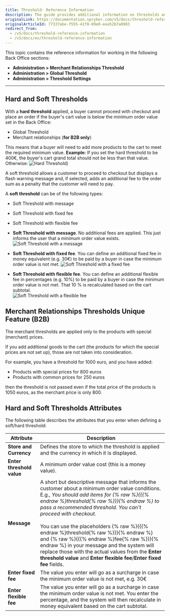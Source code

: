 ```yaml
---
title: Threshold- Reference Information
description: The guide provides additional information on thresholds and types of soft thresholds when working with thresholds in the Back Office.
originalLink: https://documentation.spryker.com/v5/docs/threshold-reference-information
originalArticleId: 77337abe-f555-41f8-89e0-eea52b7a0983
redirect_from:
  - /v5/docs/threshold-reference-information
  - /v5/docs/en/threshold-reference-information
---
```


This topic contains the reference information for working in the following Back Office sections:
* **Administration > Merchant Relationships Threshold** 
* **Administration > Global Threshold** 
* **Administration > Threshold Settings** 
***
## Hard and Soft Thresholds

With a **hard threshold** applied, a buyer cannot proceed with checkout and place an order if the buyer's cart value is below the minimum order value set in the Back Office:
* Global Threshold
* Merchant relationships (**for B2B only**)

This means that a buyer will need to add more products to the cart to meet the required minimum value.
**Example:**
If you set the hard threshold to be 400€, the buyer's cart grand total should not be less than that value. Otherwise:
    ![Hard Threshold)](https://spryker.s3.eu-central-1.amazonaws.com/docs/User+Guides/Back+Office+User+Guides/Threshold/Threshold:+Reference+Information/Hard+Threshold.gif) 

A soft threshold allows a customer to proceed to checkout but displays a flash warning message and, if selected, adds an additional fee to the order sum as a penalty that the customer will need to pay.

A **soft threshold** can be of the following types:
* Soft Threshold with message
* Soft Threshold with fixed fee
* Soft Threshold with flexible fee

* **Soft Threshold with message**. No additional fees are applied. This just informs the user that a minimum order value exists.
    ![Soft Threshold with a message](https://spryker.s3.eu-central-1.amazonaws.com/docs/User+Guides/Back+Office+User+Guides/Threshold/Threshold:+Reference+Information/soft-threshold-with-message.gif) 
* **Soft Threshold with fixed fee**. You can define an additional fixed fee in money equivalent (e.g. 30€) to be paid by a buyer in case the minimum order value is not met.
    ![Soft Threshold with a fixed fee](https://spryker.s3.eu-central-1.amazonaws.com/docs/User+Guides/Back+Office+User+Guides/Threshold/Threshold:+Reference+Information/soft-threshold-with-fixed-fee.gif) 
* **Soft Threshold with flexible fee**. You can define an additional flexible fee in percentages (e.g. 10%) to be paid by a buyer in case the minimum order value is not met. That 10 % is recalculated based on the cart subtotal.  
    ![Soft Threshold with a flexible fee](https://spryker.s3.eu-central-1.amazonaws.com/docs/User+Guides/Back+Office+User+Guides/Threshold/Threshold:+Reference+Information/soft-threshold-with-flexible-fee.gif)  

## Merchant Relationships Thresholds Unique Feature (B2B)
The merchant thresholds are applied only to the products with special (merchant) prices.

If you add additional goods to the cart (the products for which the special prices are not set up), those are not taken into consideration.

For example, you have a threshold for 1000 euro, and you have added:
* Products with special prices for 800 euros
* Products with common prices for 250 euros

then the threshold is not passed even if the total price of the products is 1050 euros, as the merchant price is only 800.

## Hard and Soft Thresholds Attributes
The following table describes the attributes that you enter when defining a soft/hard threshold:

| Attribute |Description|
| --- | --- |
|**Store and Currency** | Defines the store to which the threshold is applied and the currency in which it is displayed. |
|**Enter threshold value**| A minimum order value cost (this is a money value).|
|**Message** |A short but descriptive message that informs the customer about a minimum order value conditions. E.g., _You should add items for {% raw %}{{{% endraw %}threshold{% raw %}}}{% endraw %} to pass a recommended threshold. You can't proceed with checkout._ </br></br>You can use the placeholders {% raw %}{{{% endraw %}threshold{% raw %}}}{% endraw %} and {% raw %}{{{% endraw %}fee{% raw %}}}{% endraw %} in your message and the system will replace those with the actual values from the **Enter threshold value** and **Enter flexible fee**/**Enter fixed fee** fields.|
| **Enter fixed fee** |The value you enter will go as a surcharge in case the minimum order value is not met, e.g. 30€|
| **Enter flexible fee** |The value you enter will go as a surcharge in case the minimum order value is not met. You enter the percentage, and the system will then recalculate in money equivalent based on the cart subtotal.|

